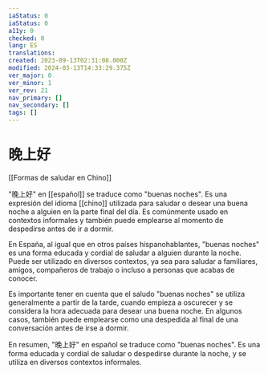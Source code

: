 ```yaml
---
iaStatus: 0
iaStatus: 0
a11y: 0
checked: 0
lang: ES
translations: 
created: 2023-09-13T02:31:08.000Z
modified: 2024-03-13T14:33:29.375Z
ver_major: 0
ver_minor: 1
ver_rev: 21
nav_primary: []
nav_secondary: []
tags: []
---
```

# 晚上好

[[Formas de saludar en Chino]]

"晚上好" en [[español]] se traduce como "buenas noches". Es una expresión del idioma [[chino]] utilizada para saludar o desear una buena noche a alguien en la parte final del día. Es comúnmente usado en contextos informales y también puede emplearse al momento de despedirse antes de ir a dormir.

En España, al igual que en otros países hispanohablantes, "buenas noches" es una forma educada y cordial de saludar a alguien durante la noche. Puede ser utilizado en diversos contextos, ya sea para saludar a familiares, amigos, compañeros de trabajo o incluso a personas que acabas de conocer.

Es importante tener en cuenta que el saludo "buenas noches" se utiliza generalmente a partir de la tarde, cuando empieza a oscurecer y se considera la hora adecuada para desear una buena noche. En algunos casos, también puede emplearse como una despedida al final de una conversación antes de irse a dormir.

En resumen, "晚上好" en español se traduce como "buenas noches". Es una forma educada y cordial de saludar o despedirse durante la noche, y se utiliza en diversos contextos informales.